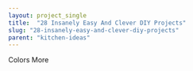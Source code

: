 ```yaml
---
layout: project_single
title:  "28 Insanely Easy And Clever DIY Projects"
slug: "28-insanely-easy-and-clever-diy-projects"
parent: "kitchen-ideas"
---
```

Colors                                                                                                                                                                                 More